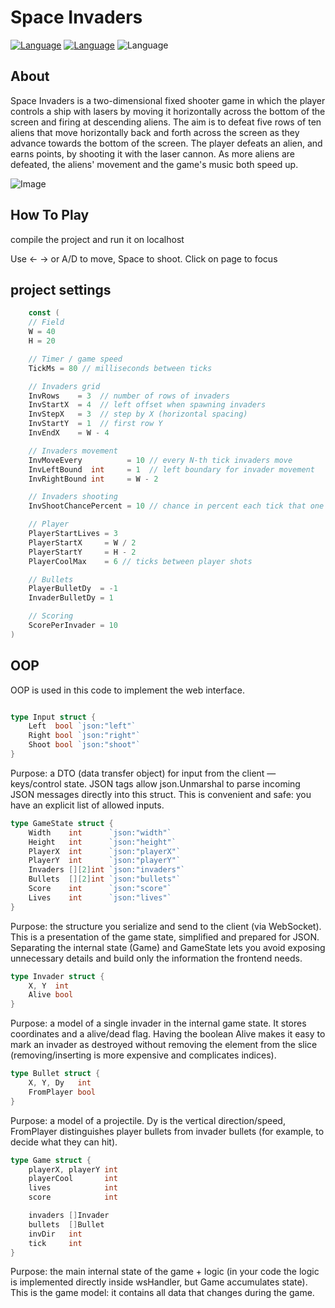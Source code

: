 # Space Invaders
[![Language](https://img.shields.io/badge/Language-Golang-blue)](https://go.dev/)
[![Language](https://img.shields.io/badge/Language-Html-orange)](https://www.w3schools.com/html/default.asp)
![Language](https://img.shields.io/badge/Type-Web_Game-black)

## About

Space Invaders is a two-dimensional fixed shooter game in which the player controls a ship with lasers by moving it horizontally across the bottom of the screen and firing at descending aliens. The aim is to defeat five rows of ten aliens that move horizontally back and forth across the screen as they advance towards the bottom of the screen. The player defeats an alien, and earns points, by shooting it with the laser cannon. As more aliens are defeated, the aliens' movement and the game's music both speed up. 

![Image](https://github.com/user-attachments/assets/b6b17595-f701-4875-8c5f-16e40a117288)

## How To Play

compile the project and run it on localhost

Use ← → or A/D to move, Space to shoot. Click on page to focus

## project settings

```go
	const (
	// Field
	W = 40
	H = 20

	// Timer / game speed
	TickMs = 80 // milliseconds between ticks

	// Invaders grid
	InvRows    = 3  // number of rows of invaders
	InvStartX  = 4  // left offset when spawning invaders
	InvStepX   = 3  // step by X (horizontal spacing)
	InvStartY  = 1  // first row Y
	InvEndX    = W - 4

	// Invaders movement
	InvMoveEvery          = 10 // every N-th tick invaders move
	InvLeftBound  int     = 1  // left boundary for invader movement
	InvRightBound int     = W - 2

	// Invaders shooting
	InvShootChancePercent = 10 // chance in percent each tick that one invader shoots

	// Player
	PlayerStartLives = 3
	PlayerStartX     = W / 2
	PlayerStartY     = H - 2
	PlayerCoolMax    = 6 // ticks between player shots

	// Bullets
	PlayerBulletDy  = -1
	InvaderBulletDy = 1

	// Scoring
	ScorePerInvader = 10
)


```

## OOP

OOP is used in this code to implement the web interface.

```go
```
```go
type Input struct {
    Left  bool `json:"left"`
    Right bool `json:"right"`
    Shoot bool `json:"shoot"`
}
```

Purpose: a DTO (data transfer object) for input from the client — keys/control state. JSON tags allow json.Unmarshal to parse incoming JSON messages directly into this struct. This is convenient and safe: you have an explicit list of allowed inputs.

```go
type GameState struct {
    Width    int      `json:"width"`
    Height   int      `json:"height"`
    PlayerX  int      `json:"playerX"`
    PlayerY  int      `json:"playerY"`
    Invaders [][2]int `json:"invaders"`
    Bullets  [][2]int `json:"bullets"`
    Score    int      `json:"score"`
    Lives    int      `json:"lives"`
}

```

Purpose: the structure you serialize and send to the client (via WebSocket). This is a presentation of the game state, simplified and prepared for JSON. Separating the internal state (Game) and GameState lets you avoid exposing unnecessary details and build only the information the frontend needs.

```go
type Invader struct {
    X, Y  int
    Alive bool
}
```
Purpose: a model of a single invader in the internal game state. It stores coordinates and a alive/dead flag. Having the boolean Alive makes it easy to mark an invader as destroyed without removing the element from the slice (removing/inserting is more expensive and complicates indices).

```go
type Bullet struct {
    X, Y, Dy   int
    FromPlayer bool
}
```

Purpose: a model of a projectile. Dy is the vertical direction/speed, FromPlayer distinguishes player bullets from invader bullets (for example, to decide what they can hit).

```go
type Game struct {
    playerX, playerY int
    playerCool       int
    lives            int
    score            int

    invaders []Invader
    bullets  []Bullet
    invDir   int
    tick     int
}

```

Purpose: the main internal state of the game + logic (in your code the logic is implemented directly inside wsHandler, but Game accumulates state). This is the game model: it contains all data that changes during the game.